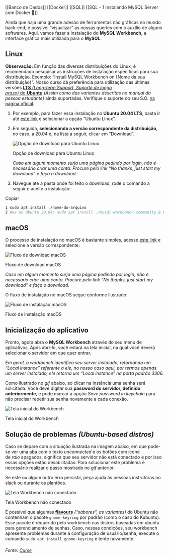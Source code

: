 [[Banco de Dados]]
[[Docker]]
[[SQL]]
[[SQL - 1 Instalando MySQL Server com Docker 🐋]]

Ainda que haja uma grande adesão de ferramentas não gráficas no mundo back-end, é possível “visualizar” as nossas queries com o auxílio de alguns softwares. Aqui, vamos fazer a instalação do **MySQL Workbench**, a interface gráfica mais utilizada para o **MySQL**.

## Linux

**Observação:** Em função das diversas distribuições do Linux, é recomendado pesquisar as instruções de instalação específicas para sua distribuição. Exemplo: “Install MySQL Workbench on {Nome da sua distribuição}”. Nosso curso dá preferência para utilização das últimas versões [**LTS** _(Long-term Support, Suporte de longo prazo)_ do **Ubuntu**](https://wiki.ubuntu.com/Releases) _(Assim como das variantes descritas no manual da pessoa estudante)_ ainda suportadas. Verifique o suporte do seu S.O. [na pagina oficial](https://www.mysql.com/support/supportedplatforms/database.html).

1.  Por exemplo, para fazer essa instalação no **Ubuntu 20.04 LTS**, basta ir até [este link](https://dev.mysql.com/downloads/workbench/) e selecionar a opção “Ubuntu Linux”.
    
2.  Em seguida, **selecionando a versão correspondente da distribuição**, no caso, a 20.04 e, na lista a seguir, clicar em “Download”.
    
    ![Opção de download para Ubuntu Linux](https://content-assets.betrybe.com/prod/5e9c67af-8f0b-4874-8c50-62f492e7fa71-Op%C3%A7%C3%A3o%20de%20download%20para%20Ubuntu%20Linux.gif)
    
    Opção de download para Ubuntu Linux
    
    _Caso em algum momento surja uma página pedindo por login, não é necessário criar uma conta. Procure pelo link “No thanks, just start my download” e faça o download._
    
3.  Navegue até a pasta onde foi feito o download, rode o comando a seguir e aceite a instalação:
    

Copiar

```bash
1 sudo apt install ./nome-do-arquivo
2 #ex no Ubuntu 20.04: sudo apt install ./mysql-workbench-community_8.0.21-1ubuntu20.04_amd64.deb
```

## macOS

O processo de instalação no macOS é bastante simples, acesse [este link](https://downloads.mysql.com/archives/workbench) e selecione a versão correspondente:

![Fluxo de download macOS](https://content-assets.betrybe.com/prod/5e9c67af-8f0b-4874-8c50-62f492e7fa71-Fluxo%20de%20download%20macOS.gif)

Fluxo de download macOS

_Caso em algum momento surja uma página pedindo por login, não é necessário criar uma conta. Procure pelo link “No thanks, just start my download” e faça o download._

O fluxo de instalação no macOS segue conforme ilustrado:

![Fluxo de instalação macOS](https://content-assets.betrybe.com/prod/5e9c67af-8f0b-4874-8c50-62f492e7fa71-Fluxo%20de%20instala%C3%A7%C3%A3o%20macOS.gif)

Fluxo de instalação macOS

## Inicialização do aplicativo

Pronto, agora abra o **MySQL Workbench** através do seu menu de aplicativos. Após abri-lo, você estará na tela inicial, na qual você deverá selecionar o servidor em que quer entrar.

_Em geral, o workbench identifica seu server instalado, retornando um “Local instance” referente a ele, no nosso caso aqui, por termos apenas um server instalado, ele retorna um “Local instance” na porta padrão 3306._

Como ilustrado no _gif_ abaixo, ao clicar na instância uma senha será solicitada. Você deve digitar sua **password do servidor, definido anteriormente**, e pode marcar a opção _Save password in keychain_ para não precisar repetir sua senha novamente a cada conexão.

![Tela inicial do Workbench](https://content-assets.betrybe.com/prod/5e9c67af-8f0b-4874-8c50-62f492e7fa71-Tela%20inicial%20do%20Workbench.gif)

Tela inicial do Workbench

## Solução de problemas _(Ubuntu-based distros)_

Caso se depare com a situação ilustrada na imagem abaixo, em que pode-se ver uma aba com o texto _unconnected_ e os botões com ícone de _raio_ apagados, significa que seu servidor não está conectado e por isso essas opções estão desabilitadas. Para solucionar este problema é necessário realizar o passo mostrado no _gif_ anterior.

Se este ou algum outro erro persistir, peça ajuda às pessoas instrutoras no slack ou durante os plantões.

![Tela Workbench não conectado](https://content-assets.betrybe.com/prod/5e9c67af-8f0b-4874-8c50-62f492e7fa71-Tela%20Workbench%20n%C3%A3o%20conectado.png)

Tela Workbench não conectado

É possível que algumas [**flavours**](https://ubuntu.com/download/flavours) _(“sabores”, as variantes)_ do Ubuntu não contenham o pacote `gnome-keyring` por padrão (como o caso do Kubuntu). Esse pacote é requerido pelo workbench nas distros baseadas em ubuntu para gerenciamento de senhas. Caso, nessas condições, seu workbench apresente problemas durante a configuração de usuário/senha, execute o comando `sudo apt install gnome-keyring` e tente novamente.



###### Fonte: [Curse](https://app.betrybe.com/learn/course/5e938f69-6e32-43b3-9685-c936530fd326/module/94d0e996-1827-4fbc-bc24-c99fb592925b/section/fa69c314-da3c-46e0-bcdb-43297772a43e/day/89e3203d-18e4-4329-9c8d-a3f40f2e4248/lesson/4c92bf82-4e5e-49dd-b8c9-4695c79ca33e)